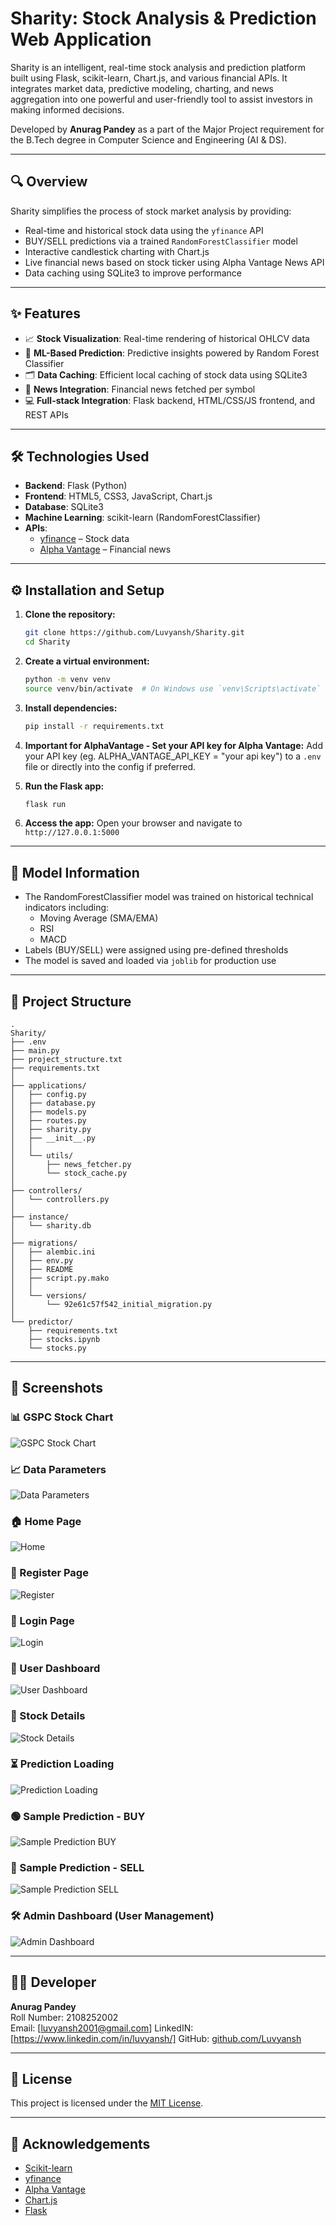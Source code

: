 # Sharity: Stock Analysis & Prediction Web Application

Sharity is an intelligent, real-time stock analysis and prediction platform built using Flask, scikit-learn, Chart.js, and various financial APIs. It integrates market data, predictive modeling, charting, and news aggregation into one powerful and user-friendly tool to assist investors in making informed decisions.

Developed by **Anurag Pandey** as a part of the Major Project requirement for the B.Tech degree in Computer Science and Engineering (AI & DS).

---

## 🔍 Overview

Sharity simplifies the process of stock market analysis by providing:

- Real-time and historical stock data using the `yfinance` API
- BUY/SELL predictions via a trained `RandomForestClassifier` model
- Interactive candlestick charting with Chart.js
- Live financial news based on stock ticker using Alpha Vantage News API
- Data caching using SQLite3 to improve performance

---

## ✨ Features

- 📈 **Stock Visualization**: Real-time rendering of historical OHLCV data
- 🤖 **ML-Based Prediction**: Predictive insights powered by Random Forest Classifier
- 🗂 **Data Caching**: Efficient local caching of stock data using SQLite3
- 📰 **News Integration**: Financial news fetched per symbol
- 💻 **Full-stack Integration**: Flask backend, HTML/CSS/JS frontend, and REST APIs

---

## 🛠️ Technologies Used

- **Backend**: Flask (Python)
- **Frontend**: HTML5, CSS3, JavaScript, Chart.js
- **Database**: SQLite3
- **Machine Learning**: scikit-learn (RandomForestClassifier)
- **APIs**:
  - [yfinance](https://github.com/ranaroussi/yfinance) – Stock data
  - [Alpha Vantage](https://www.alphavantage.co/documentation/) – Financial news

---

## ⚙️ Installation and Setup

1. **Clone the repository:**
   ```bash
   git clone https://github.com/Luvyansh/Sharity.git
   cd Sharity
   ```

2. **Create a virtual environment:**
   ```bash
   python -m venv venv
   source venv/bin/activate  # On Windows use `venv\Scripts\activate`
   ```

3. **Install dependencies:**
   ```bash
   pip install -r requirements.txt
   ```

4. **Important for AlphaVantage - Set your API key for Alpha Vantage:**
   Add your API key (eg. ALPHA_VANTAGE_API_KEY = "your api key") to a `.env` file or directly into the config if preferred.

5. **Run the Flask app:**
   ```bash
   flask run
   ```

6. **Access the app:**
   Open your browser and navigate to `http://127.0.0.1:5000`

---

## 🧠 Model Information

- The RandomForestClassifier model was trained on historical technical indicators including:
  - Moving Average (SMA/EMA)
  - RSI
  - MACD
- Labels (BUY/SELL) were assigned using pre-defined thresholds
- The model is saved and loaded via `joblib` for production use

---

## 📂 Project Structure

```
.
Sharity/
├── .env
├── main.py
├── project_structure.txt
├── requirements.txt
│
├── applications/
│   ├── config.py
│   ├── database.py
│   ├── models.py
│   ├── routes.py
│   ├── sharity.py
│   ├── __init__.py
│   │
│   └── utils/
│       ├── news_fetcher.py
│       └── stock_cache.py
│
├── controllers/
│   └── controllers.py
│
├── instance/
│   └── sharity.db
│
├── migrations/
│   ├── alembic.ini
│   ├── env.py
│   ├── README
│   ├── script.py.mako
│   │
│   └── versions/
│       └── 92e61c57f542_initial_migration.py
│
└── predictor/
    ├── requirements.txt
    ├── stocks.ipynb
    └── stocks.py
```

---

## 📸 Screenshots

### 📊 GSPC Stock Chart  
![GSPC Stock Chart](https://github.com/user-attachments/assets/8458f390-486a-4b98-962c-2e6d2653042a)

### 📈 Data Parameters  
![Data Parameters](https://github.com/user-attachments/assets/04a066d9-8485-4191-931e-969a2f54a6ca)

### 🏠 Home Page  
![Home](https://github.com/user-attachments/assets/741d46bd-3f8a-409b-9f58-899d779131d1)

### 📝 Register Page  
![Register](https://github.com/user-attachments/assets/3438dd41-935c-4d46-9a2c-2c2ffcef0155)

### 🔐 Login Page  
![Login](https://github.com/user-attachments/assets/430562c4-4e66-449a-a545-6aa3d3bfde64)

### 📂 User Dashboard  
![User Dashboard](https://github.com/user-attachments/assets/113058c2-393a-4683-ac79-111ce331aa1d)

### 📃 Stock Details  
![Stock Details](https://github.com/user-attachments/assets/ea587bd9-250e-4e50-a62e-496451997a53)

### ⏳ Prediction Loading  
![Prediction Loading](https://github.com/user-attachments/assets/b791350e-7d0b-4634-ae63-181ca7bd438b)

### 🟢 Sample Prediction - BUY  
![Sample Prediction BUY](https://github.com/user-attachments/assets/e848a437-c03d-42e8-ba9e-e465572b64f7)

### 🔴 Sample Prediction - SELL  
![Sample Prediction SELL](https://github.com/user-attachments/assets/e1fc17f1-11b2-4d84-8c41-8942ca68d862)

### 🛠️ Admin Dashboard (User Management)  
![Admin Dashboard](https://github.com/user-attachments/assets/d5d714f4-2ab2-4d15-9a85-af7a1767a1af)

---

## 👨‍💻 Developer

**Anurag Pandey**  
Roll Number: 2108252002  
Email: [luvyansh2001@gmail.com]
LinkedIN: [https://www.linkedin.com/in/luvyansh/]
GitHub: [github.com/Luvyansh](https://github.com/Luvyansh)

---

## 📃 License

This project is licensed under the [MIT License](LICENSE).

---

## 🌲 Acknowledgements

- [Scikit-learn](https://scikit-learn.org/)
- [yfinance](https://github.com/ranaroussi/yfinance)
- [Alpha Vantage](https://www.alphavantage.co/)
- [Chart.js](https://www.chartjs.org/)
- [Flask](https://flask.palletsprojects.com/)
